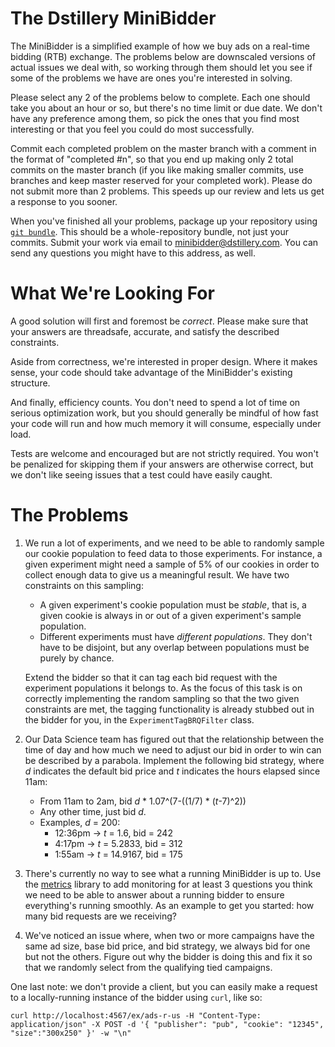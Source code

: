 # The Dstillery MiniBidder

The MiniBidder is a simplified example of how we buy ads on a real-time 
bidding (RTB) exchange. The problems below are downscaled versions of actual 
issues we deal with, so working through them should let you see if some of 
the problems we have are ones you're interested in solving.

Please select any 2 of the problems below to complete. Each one should take 
you about an hour or so, but there's no time limit or due date. We don't have 
any preference among them, so pick the ones that you find most interesting or 
that you feel you could do most successfully. 

Commit each completed problem on the master branch with a comment in the 
format of "completed #n", so that you end up making only 2 total commits on 
the master branch (if you like making smaller commits, use branches and keep 
master reserved for your completed work). Please do not submit more than 2 
problems. This speeds up our review and lets us get a response to you sooner.

When you've finished all your problems, package up your repository using 
[`git bundle`](http://git-scm.com/blog/2010/03/10/bundles.html).  This should
be a whole-repository bundle, not just your commits.  Submit your work via 
email to [minibidder@dstillery.com](mailto:minibidder@dstillery.com). You can 
send any questions you might have to this address, as well.

# What We're Looking For

A good solution will first and foremost be *correct*.  Please make sure that 
your answers are threadsafe, accurate, and satisfy the described constraints.

Aside from correctness, we're interested in proper design.  Where it makes 
sense, your code should take advantage of the MiniBidder's existing structure.

And finally, efficiency counts. You don't need to spend a lot of time on 
serious optimization work, but you should generally be mindful of how fast 
your code will run and how much memory it will consume, especially under load.

Tests are welcome and encouraged but are not strictly required. You won't be 
penalized for skipping them if your answers are otherwise correct, but we 
don't like seeing issues that a test could have easily caught.


# The Problems

1. We run a lot of experiments, and we need to be able to randomly sample our 
cookie population to feed data to those experiments. For instance, a given 
experiment might need a sample of 5% of our cookies in order to collect enough 
data to give us a meaningful result. We have two constraints on this sampling: 

    - A given experiment's cookie population must be *stable*, that is,
      a given cookie is always in or out of a given experiment's sample 
      population.
    - Different experiments must have *different populations*. They don't have 
      to be disjoint, but any overlap between populations must be purely by 
      chance. 
     
    Extend the bidder so that it can tag each bid request with the experiment 
    populations it belongs to. As the focus of this task is on correctly 
    implementing the random sampling so that the two given constraints are met, 
    the tagging functionality is already stubbed out in the bidder for you, in
    the `ExperimentTagBRQFilter` class.

2. Our Data Science team has figured out that the relationship between the 
time of day and how much we need to adjust our bid in order to win can be 
described by a parabola.  Implement the following bid strategy, where *d* 
indicates the default bid price and *t* indicates the hours elapsed since 11am:

    - From 11am to 2am, bid *d* * 1.07^(7-((1/7) * (*t*-7)^2))
    - Any other time, just bid *d*. 
    - Examples, *d* = 200:
        - 12:36pm -> *t* = 1.6, bid = 242
        - 4:17pm -> *t* = 5.2833, bid = 312
        - 1:55am -> *t* = 14.9167, bid = 175 
          
3. There's currently no way to see what a running MiniBidder is up to. Use the
[metrics](https://dropwizard.github.io/metrics) library to add monitoring for
at least 3 questions you think we need to be able to answer about a running
bidder to ensure everything's running smoothly. As an example to get you
started: how many bid requests are we receiving? 

4. We've noticed an issue where, when two or more campaigns have the same 
ad size, base bid price, and bid strategy, we always bid for one but not the 
others. Figure out why the bidder is doing this and fix it so that we randomly 
select from the qualifying tied campaigns. 




One last note:  we don't provide a client, but you can easily make a request
to a locally-running instance of the bidder using `curl`, like so:

    curl http://localhost:4567/ex/ads-r-us -H "Content-Type: application/json" -X POST -d '{ "publisher": "pub", "cookie": "12345", "size":"300x250" }' -w "\n"

     
 
     
